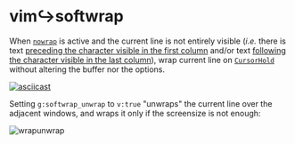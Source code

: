 # vim↪softwrap

When [`nowrap`](https://vimhelp.org/options.txt.html#%27nowrap%27) is active and the current line is not entirely visible (_i.e._ there is text [preceding the character visible in the first column](https://vimhelp.org/options.txt.html#lcs-precedes) and/or text [following the character visible in the last column](https://vimhelp.org/options.txt.html#lcs-extends)), wrap current line on [`CursorHold`](https://vimhelp.org/autocmd.txt.html#CursorHold) without altering the buffer nor the options.

[![asciicast](https://asciinema.org/a/cl9Cctupv8MXIAvayz2rLkis3.svg)](https://asciinema.org/a/cl9Cctupv8MXIAvayz2rLkis3)

Setting `g:softwrap_unwrap` to `v:true` "unwraps" the current line over the adjacent windows, and wraps it only if the screensize is not enough:

![wrapunwrap](https://user-images.githubusercontent.com/20521900/207529784-b0a542b5-e645-470e-b2a4-af94ffceb479.png)
